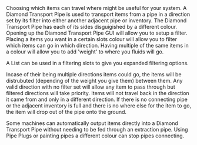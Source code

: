 <lore>
Choosing which items can travel where might be useful for your system.
</lore>
<no_lore>
A Diamond Transport Pipe is used to transport items from a pipe in a direction set by its filter into either another adjacent pipe or inventory.
</no_lore>

<recipes stack="buildcrafttransport:pipe_diamond_item"/>

<chapter name="Setting the Filter"/>
The Diamond Transport Pipe has each of its sides disguigished by a different colour.
Opening up the Diamond Transport Pipe GUI will allow you to setup a filter.
Placing a items you want in a certain slots colour will allow you to filter which items can go in which direction.
Having multiple of the same items in a colour will allow you to add 'weight' to where you fluids will go.

A List can be used in a filtering slots to give you expanded filtering options.
<link to="buildcraftcore:item/list"/> 

<chapter name="Pipe Mechanics"/>
Incase of their being multiple directions items could go, the items will be distrubuted (depending of the weight you give them) between them.
Any valid direction with no filter set will allow any item to pass through but filtered directions will take priority.
Items will not travel back in the direction it came from and only in a different direction.
If there is no connecting pipe or the adjacent inventory is full and there is no where else for the item to go, the item will drop out of the pipe onto the ground.

Some machines can automatically output items directly into a Diamond Transport Pipe without needing to be fed through an extraction pipe.
Using Pipe Plugs or painting pipes a different colour can stop pipes connecting.

<usages stack="buildcrafttransport:pipe_diamond_item"/>